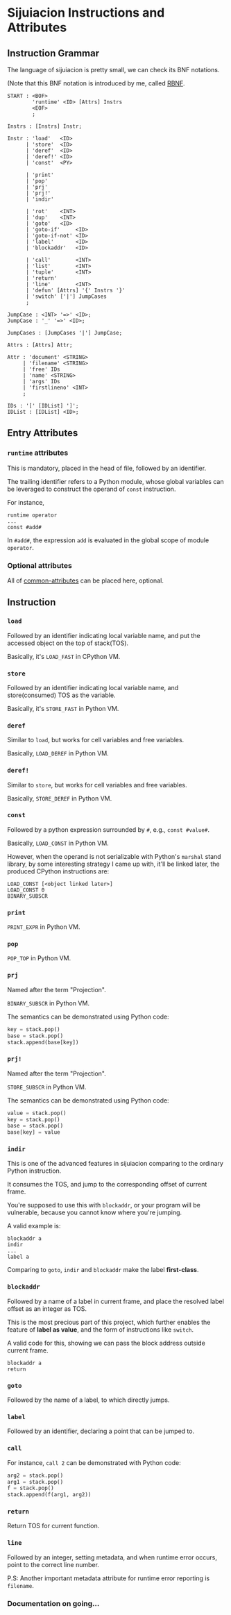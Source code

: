 # Sijuiacion Instructions and Attributes

## Instruction Grammar

The language of sijuiacion is pretty small, we can check its BNF notations.

(Note that this BNF notation is introduced by me, called [RBNF](https://github.com/thautwarm/RBNF.hs).
 
```rbnf
START : <BOF>
        'runtime' <ID> [Attrs] Instrs
        <EOF>
        ;

Instrs : [Instrs] Instr;

Instr : 'load'   <ID>
      | 'store'  <ID>
      | 'deref'  <ID>
      | 'deref!' <ID>
      | 'const'  <PY>

      | 'print'
      | 'pop'
      | 'prj'
      | 'prj!'
      | 'indir'

      | 'rot'    <INT>
      | 'dup'    <INT>
      | 'goto'   <ID>
      | 'goto-if'     <ID>
      | 'goto-if-not' <ID>
      | 'label'       <ID>
      | 'blockaddr'   <ID>

      | 'call'        <INT>
      | 'list'        <INT>
      | 'tuple'       <INT>
      | 'return'
      | 'line'        <INT>
      | 'defun' [Attrs] '{' Instrs '}'
      | 'switch' ['|'] JumpCases
      ;

JumpCase : <INT> '=>' <ID>;
JumpCase : '_' '=>' <ID>;

JumpCases : [JumpCases '|'] JumpCase;

Attrs : [Attrs] Attr;

Attr : 'document' <STRING>
     | 'filename' <STRING>
     | 'free' IDs
     | 'name' <STRING>
     | 'args' IDs
     | 'firstlineno' <INT>
     ;

IDs : '[' [IDList] ']';
IDList : [IDList] <ID>;
```

## Entry Attributes 
### `runtime` attributes

This is mandatory, placed in the head of file, followed by an identifier.

The trailing identifier refers to a Python module, whose global variables can be leveraged to construct the operand of `const` instruction.

For instance,
```sijuiacion
runtime operator
...
const #add#
```

In `#add#`, the expression `add` is evaluated in the global scope of module `operator`.

### Optional attributes

All of [common-attributes](#Attributes) can be placed here, optional.


## Instruction

### `load`

Followed by an identifier indicating local variable name,
and put the accessed object on the top of stack(TOS).
 
Basically, it's `LOAD_FAST` in CPython VM.
 
### `store`

Followed by an identifier indicating local variable name,
and store(consumed) TOS as the variable.

Basically, it's `STORE_FAST` in Python VM.

### `deref`

Similar to `load`, but works for cell variables and free variables.

Basically, `LOAD_DEREF` in Python VM.

### `deref!`

Similar to `store`,  but works for cell variables and free variables.

Basically, `STORE_DEREF` in Python VM.

### `const`

Followed by a python expression surrounded by `#`, e.g., `const #value#`.

Basically, `LOAD_CONST` in Python VM.

However, when the operand is not serializable with Python's `marshal` stand library,
by some interesting strategy I came up with, it'll be linked later, the produced CPython instructions are:
```
LOAD_CONST [<object linked later>]
LOAD_CONST 0
BINARY_SUBSCR
```

### `print`

`PRINT_EXPR` in Python VM.

### `pop`

`POP_TOP` in Python VM.

### `prj`

Named after the term "Projection".

`BINARY_SUBSCR` in Python VM.

The semantics can be demonstrated using Python code:

```python
key = stack.pop()
base = stack.pop()
stack.append(base[key])
```


### `prj!`

Named after the term "Projection".

`STORE_SUBSCR` in Python VM.

The semantics can be demonstrated using Python code:

```python
value = stack.pop()
key = stack.pop()
base = stack.pop()
base[key] = value
```

### `indir`

This is one of the advanced features in sijuiacion comparing to the ordinary Python instruction. 

It consumes the TOS, and jump to the corresponding offset of current frame.

You're supposed to use this with `blockaddr`, or your program will be vulnerable,
because you cannot know where you're jumping.    

A valid example is:

```sijuiacion
blockaddr a
indir
...
label a
```

Comparing to `goto`, `indir` and `blockaddr` make the label **first-class**.

### `blockaddr`

Followed by a name of a label in current frame,
and place the resolved label offset as an integer as TOS.

This is the most precious part of this project, which further enables the feature of **label as value**,
and the form of instructions like `switch`.

A valid code for this, showing we can pass the block address outside current frame.

```sijuiacion
blockaddr a
return
```

### `goto`

Followed by the name of a label, to which directly jumps.

### `label`

Followed by an identifier, declaring a point that can be jumped to.

### `call`

For instance,  `call 2` can be demonstrated with Python code:
```python
arg2 = stack.pop()
arg1 = stack.pop()
f = stack.pop()
stack.append(f(arg1, arg2))
```

### `return`

Return TOS for current function.

### `line`

Followed by an integer, setting metadata, and when runtime error occurs,
point to the correct line number.

P.S: Another important metadata attribute for runtime error reporting is `filename`.


### Documentation on going...
